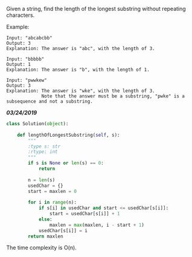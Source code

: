 Given a string, find the length of the longest substring without repeating characters.

Example:
```
Input: "abcabcbb"
Output: 3 
Explanation: The answer is "abc", with the length of 3. 
```

```
Input: "bbbbb"
Output: 1
Explanation: The answer is "b", with the length of 1.
```

```
Input: "pwwkew"
Output: 3
Explanation: The answer is "wke", with the length of 3. 
             Note that the answer must be a substring, "pwke" is a subsequence and not a substring.
```

***03/24/2019***

```python
class Solution(object):
        
    def lengthOfLongestSubstring(self, s):
        """
        :type s: str
        :rtype: int
        """
        if s is None or len(s) == 0:
            return
        
        n = len(s)
        usedChar = {}
        start = maxlen = 0
        
        for i in range(n):
            if s[i] in usedChar and start <= usedChar[s[i]]:
                start = usedChar[s[i]] + 1
            else:
                maxlen = max(maxlen, i - start + 1)
            usedChar[s[i]] = i
        return maxlen
```
The time complexity is O(n).

